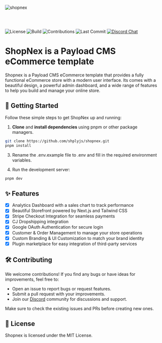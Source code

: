 ![shopnex](https://github.com/user-attachments/assets/d14a5926-dc54-486b-92c9-8bdc7133abb7)

<br/>
<br/>

![License](https://img.shields.io/github/license/shopnex-ai/shopnex) 
![Build](https://img.shields.io/github/actions/workflow/status/shopnex-ai/shopnex/ci.yaml) 
![Contributions](https://img.shields.io/badge/contributions-welcome-brightgreen) 
![Last Commit](https://img.shields.io/github/last-commit/shopnex-ai/shopnex) 
<a href="https://discord.gg/6NTt49jguY">
  <img src="https://img.shields.io/badge/chat-on%20discord-7289DA.svg" alt="Discord Chat" />
</a>

# ShopNex is a Payload CMS eCommerce template

Shopnex is a Payload CMS eCommerce template that provides a fully functional eCommerce store with a modern user interface. Its comes with a beautiful design, a powerful admin dashboard, and a wide range of features to help you build and manage your online store.

## 🚀 Getting Started

Follow these simple steps to get ShopNex up and running:

1. **Clone** and **install dependencies** using pnpm or other package managers.

```bash
git clone https://github.com/shplyjs/shopnex.git
pnpm install
```

3. Rename the .env.example file to .env and fill in the required environment variables.

4. Run the development server:

```bash
pnpm dev
```

## ✨ Features
- [x] Analytics Dashboard with a sales chart to track performance
- [x] Beautiful Storefront powered by Next.js and Tailwind CSS
- [x] Stripe Checkout Integration for seamless payments
- [x] CJ Dropshipping integration
- [x] Google OAuth Authentication for secure login
- [x] Customer & Order Management to manage your store operations
- [x] Custom Branding & UI Customization to match your brand identity
- [x] Plugin marketplace for easy integration of third-party services

## 🛠️ Contributing
We welcome contributions! If you find any bugs or have ideas for improvements, feel free to:

- Open an issue to report bugs or request features.
- Submit a pull request with your improvements.
- Join our [Discord](https://discord.gg/MFc9x7vdXK) community for discussions and support.
<p>Make sure to check the existing issues and PRs before creating new ones.</p>

## 📄 License
Shopnex is licensed under the MIT License.
